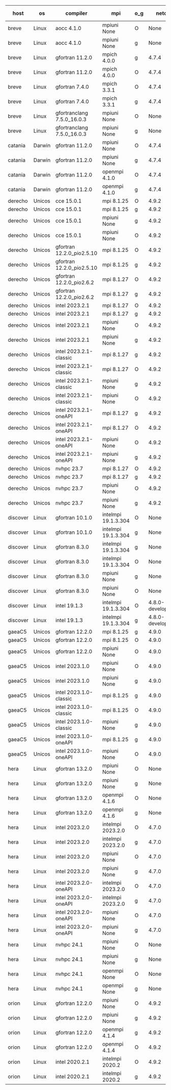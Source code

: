 

| host     | os       | compiler                              | mpi                      | o_g        | netcdf        | build       | u_pass          | u_fail          | s_pass            | s_fail            | e_pass             | e_fail             | nuopc_pass       | nuopc_fail       | artifacts link          |
|----------|----------|---------------------------------------|--------------------------|------------|---------------|-------------|-----------------|-----------------|-------------------|-------------------|--------------------|--------------------|------------------|------------------|-------------------------|
| breve | Linux | aocc 4.1.0 | mpiuni None  | O | None  | PASS | 12500 | 26 | 8 | 0 | 44 | 0 | None | None | <a href="https://github.com/esmf-org/esmf-test-artifacts/tree/36dc4614a28268a9d363fce41422d06efd549188/develop/aocc/4.1.0/O/mpiuni/None" target="_blank">36dc461</a> | 
| breve | Linux | aocc 4.1.0 | mpiuni None  | g | None  | PASS | 12500 | 26 | 8 | 0 | 44 | 0 | None | None | <a href="https://github.com/esmf-org/esmf-test-artifacts/tree/3c6a489dc06f881cef0feed0aca3a4799b3487e6/develop/aocc/4.1.0/g/mpiuni/None" target="_blank">3c6a489</a> | 
| breve | Linux | gfortran 11.2.0 | mpich 4.0.0  | g | 4.7.4  | PASS | 14194 | 0 | 50 | 0 | 81 | 0 | 56 | 0 | <a href="https://github.com/esmf-org/esmf-test-artifacts/tree/feda2a27981fc5a6c972c9bafc65f843d1ed981a/develop/gfortran/11.2.0/g/mpich/4.0.0" target="_blank">feda2a2</a> | 
| breve | Linux | gfortran 11.2.0 | mpich 4.0.0  | O | 4.7.4  | PASS | 14194 | 0 | 50 | 0 | 81 | 0 | 56 | 0 | <a href="https://github.com/esmf-org/esmf-test-artifacts/tree/c554107827f60c4bb0faf931a1aa6849be84dee2/develop/gfortran/11.2.0/O/mpich/4.0.0" target="_blank">c554107</a> | 
| breve | Linux | gfortran 7.4.0 | mpich 3.3.1  | O | 4.7.4  | PASS | 14194 | 0 | 50 | 0 | 81 | 0 | 56 | 0 | <a href="https://github.com/esmf-org/esmf-test-artifacts/tree/d403d0070a71a28cdcdecc1347aca2acfae4b44f/develop/gfortran/7.4.0/O/mpich/3.3.1" target="_blank">d403d00</a> | 
| breve | Linux | gfortran 7.4.0 | mpich 3.3.1  | g | 4.7.4  | PASS | 14194 | 0 | 50 | 0 | 81 | 0 | 56 | 0 | <a href="https://github.com/esmf-org/esmf-test-artifacts/tree/26ed8aa1e74e73985e050c7d4204c4c121a73762/develop/gfortran/7.4.0/g/mpich/3.3.1" target="_blank">26ed8aa</a> | 
| breve | Linux | gfortranclang 7.5.0_16.0.3 | mpiuni None  | O | None  | PASS | 12526 | 0 | 8 | 0 | 44 | 0 | None | None | <a href="https://github.com/esmf-org/esmf-test-artifacts/tree/ba6af8cc9a399b09143553410d7b69f87054418f/develop/gfortranclang/7.5.0_16.0.3/O/mpiuni/None" target="_blank">ba6af8c</a> | 
| breve | Linux | gfortranclang 7.5.0_16.0.3 | mpiuni None  | g | None  | PASS | 12526 | 0 | 8 | 0 | 44 | 0 | None | None | <a href="https://github.com/esmf-org/esmf-test-artifacts/tree/73ee4a9d083b38116bf9e32a85748be82e51c177/develop/gfortranclang/7.5.0_16.0.3/g/mpiuni/None" target="_blank">73ee4a9</a> | 
| catania | Darwin | gfortran 11.2.0 | mpiuni None  | O | 4.7.4  | PASS | 12526 | 0 | 8 | 0 | 44 | 0 | None | None | <a href="https://github.com/esmf-org/esmf-test-artifacts/tree/4768c860988cafc62c035a081e3b6a4c6eb28e3d/develop/gfortran/11.2.0/O/mpiuni/None" target="_blank">4768c86</a> | 
| catania | Darwin | gfortran 11.2.0 | mpiuni None  | g | 4.7.4  | PASS | None | None | None | None | None | None | None | None | <a href="https://github.com/esmf-org/esmf-test-artifacts/tree/a9b4f5a4f864225de4c470b7d1735e1664a852de/develop/gfortran/11.2.0/g/mpiuni/None" target="_blank">a9b4f5a</a> | 
| catania | Darwin | gfortran 11.2.0 | openmpi 4.1.0  | O | 4.7.4  | PASS | 14191 | 3 | 50 | 0 | 81 | 0 | 56 | 0 | <a href="https://github.com/esmf-org/esmf-test-artifacts/tree/11293c32cb2af93c946e570e5888d20df9ecca9c/develop/gfortran/11.2.0/O/openmpi/4.1.0" target="_blank">11293c3</a> | 
| catania | Darwin | gfortran 11.2.0 | openmpi 4.1.0  | g | 4.7.4  | PASS | 14191 | 3 | 50 | 0 | 81 | 0 | 56 | 0 | <a href="https://github.com/esmf-org/esmf-test-artifacts/tree/cdc2b3c4d7c46c596b83a4ec23a587f0c6a087d6/develop/gfortran/11.2.0/g/openmpi/4.1.0" target="_blank">cdc2b3c</a> | 
| derecho | Unicos | cce 15.0.1 | mpi 8.1.25  | O | 4.9.2  | PASS | None | None | None | None | None | None | None | None | <a href="https://github.com/esmf-org/esmf-test-artifacts/tree/bdaf33b4a7a81e17747024181b2998281d3973c0/develop/cce/15.0.1/O/mpi/8.1.25" target="_blank">bdaf33b</a> | 
| derecho | Unicos | cce 15.0.1 | mpi 8.1.25  | g | 4.9.2  | PASS | None | None | None | None | None | None | None | None | <a href="https://github.com/esmf-org/esmf-test-artifacts/tree/655ad8c275a0e19ff5e1f75f9287426e01d8a8f7/develop/cce/15.0.1/g/mpi/8.1.25" target="_blank">655ad8c</a> | 
| derecho | Unicos | cce 15.0.1 | mpiuni None  | g | 4.9.2  | PASS | None | None | None | None | None | None | None | None | <a href="https://github.com/esmf-org/esmf-test-artifacts/tree/994263cf58fe31c2075109053a26b026c1e6113f/develop/cce/15.0.1/g/mpiuni/None" target="_blank">994263c</a> | 
| derecho | Unicos | cce 15.0.1 | mpiuni None  | O | 4.9.2  | PASS | None | None | None | None | None | None | None | None | <a href="https://github.com/esmf-org/esmf-test-artifacts/tree/47eec24c281f507907186ede958a8b8891ab86e6/develop/cce/15.0.1/O/mpiuni/None" target="_blank">47eec24</a> | 
| derecho | Unicos | gfortran 12.2.0_pio2.5.10 | mpi 8.1.25  | O | 4.9.2  | PASS | 14194 | 0 | 50 | 0 | 81 | 0 | 56 | 0 | <a href="https://github.com/esmf-org/esmf-test-artifacts/tree/6553b41d38d1105be224971f225f787b22d7f1f4/develop/gfortran/12.2.0_pio2.5.10/O/mpi/8.1.25" target="_blank">6553b41</a> | 
| derecho | Unicos | gfortran 12.2.0_pio2.5.10 | mpi 8.1.25  | g | 4.9.2  | PASS | 14194 | 0 | 50 | 0 | 81 | 0 | 56 | 0 | <a href="https://github.com/esmf-org/esmf-test-artifacts/tree/0bfd343cfe31b4d0ad916abd244ec25203946135/develop/gfortran/12.2.0_pio2.5.10/g/mpi/8.1.25" target="_blank">0bfd343</a> | 
| derecho | Unicos | gfortran 12.2.0_pio2.6.2 | mpi 8.1.27  | O | 4.9.2  | PASS | 14194 | 0 | 50 | 0 | 81 | 0 | 56 | 0 | <a href="https://github.com/esmf-org/esmf-test-artifacts/tree/9d0cef90a406a09507770c2ff900bc1e7f724ed3/develop/gfortran/12.2.0_pio2.6.2/O/mpi/8.1.27" target="_blank">9d0cef9</a> | 
| derecho | Unicos | gfortran 12.2.0_pio2.6.2 | mpi 8.1.27  | g | 4.9.2  | PASS | 14194 | 0 | 50 | 0 | 81 | 0 | 56 | 0 | <a href="https://github.com/esmf-org/esmf-test-artifacts/tree/2922b18bf7904618e9cc5a81c27e3ad2929bae15/develop/gfortran/12.2.0_pio2.6.2/g/mpi/8.1.27" target="_blank">2922b18</a> | 
| derecho | Unicos | intel 2023.2.1 | mpi 8.1.27  | O | 4.9.2  | PASS | 14194 | 0 | 50 | 0 | 81 | 0 | 56 | 0 | <a href="https://github.com/esmf-org/esmf-test-artifacts/tree/639b9d2ae578b1a7e53ed15b5369a5ca3055ac5d/develop/intel/2023.2.1/O/mpi/8.1.27" target="_blank">639b9d2</a> | 
| derecho | Unicos | intel 2023.2.1 | mpi 8.1.27  | g | 4.9.2  | PASS | 14194 | 0 | 50 | 0 | 81 | 0 | 56 | 0 | <a href="https://github.com/esmf-org/esmf-test-artifacts/tree/0e6b7b659de7ea83a3d422de33e28aade4d63664/develop/intel/2023.2.1/g/mpi/8.1.27" target="_blank">0e6b7b6</a> | 
| derecho | Unicos | intel 2023.2.1 | mpiuni None  | O | 4.9.2  | PASS | 12526 | 0 | 8 | 0 | 44 | 0 | None | None | <a href="https://github.com/esmf-org/esmf-test-artifacts/tree/24bccbe2cfc714ce911cffbf65811e5132059199/develop/intel/2023.2.1/O/mpiuni/None" target="_blank">24bccbe</a> | 
| derecho | Unicos | intel 2023.2.1 | mpiuni None  | g | 4.9.2  | PASS | 12526 | 0 | 8 | 0 | 44 | 0 | None | None | <a href="https://github.com/esmf-org/esmf-test-artifacts/tree/69ed94212aded2e8979183483f47a97af2744ea4/develop/intel/2023.2.1/g/mpiuni/None" target="_blank">69ed942</a> | 
| derecho | Unicos | intel 2023.2.1-classic | mpi 8.1.27  | g | 4.9.2  | PASS | 14194 | 0 | 50 | 0 | 81 | 0 | 56 | 0 | <a href="https://github.com/esmf-org/esmf-test-artifacts/tree/63029527fd3d99ba4b90eb780a3c3a22d1a82465/develop/intel/2023.2.1-classic/g/mpi/8.1.27" target="_blank">6302952</a> | 
| derecho | Unicos | intel 2023.2.1-classic | mpi 8.1.27  | O | 4.9.2  | PASS | 14194 | 0 | 50 | 0 | 81 | 0 | 56 | 0 | <a href="https://github.com/esmf-org/esmf-test-artifacts/tree/3f7bfee651f93df10d0e15ac531a1ffa490762da/develop/intel/2023.2.1-classic/O/mpi/8.1.27" target="_blank">3f7bfee</a> | 
| derecho | Unicos | intel 2023.2.1-classic | mpiuni None  | g | 4.9.2  | PASS | 12526 | 0 | 8 | 0 | 44 | 0 | None | None | <a href="https://github.com/esmf-org/esmf-test-artifacts/tree/ff549aa646543f12a31a29ed07714852ee43cd9c/develop/intel/2023.2.1-classic/g/mpiuni/None" target="_blank">ff549aa</a> | 
| derecho | Unicos | intel 2023.2.1-classic | mpiuni None  | O | 4.9.2  | PASS | 12526 | 0 | 8 | 0 | 44 | 0 | None | None | <a href="https://github.com/esmf-org/esmf-test-artifacts/tree/fc8eadd636c3abcfc735dcbbd3f708c6d3c30a7f/develop/intel/2023.2.1-classic/O/mpiuni/None" target="_blank">fc8eadd</a> | 
| derecho | Unicos | intel 2023.2.1-oneAPI | mpi 8.1.27  | g | 4.9.2  | PASS | 14194 | 0 | 50 | 0 | 81 | 0 | 56 | 0 | <a href="https://github.com/esmf-org/esmf-test-artifacts/tree/94888112e4cfeedf233d4772c9e7f9263ece9b40/develop/intel/2023.2.1-oneAPI/g/mpi/8.1.27" target="_blank">9488811</a> | 
| derecho | Unicos | intel 2023.2.1-oneAPI | mpi 8.1.27  | O | 4.9.2  | PASS | 14194 | 0 | 49 | 1 | 81 | 0 | 56 | 0 | <a href="https://github.com/esmf-org/esmf-test-artifacts/tree/330e068f8b16fbd315706b7d70f89be17943b2d6/develop/intel/2023.2.1-oneAPI/O/mpi/8.1.27" target="_blank">330e068</a> | 
| derecho | Unicos | intel 2023.2.1-oneAPI | mpiuni None  | O | 4.9.2  | PASS | 12526 | 0 | 8 | 0 | 44 | 0 | None | None | <a href="https://github.com/esmf-org/esmf-test-artifacts/tree/503a141784cc602b252f8a6a1c691db55c78ac76/develop/intel/2023.2.1-oneAPI/O/mpiuni/None" target="_blank">503a141</a> | 
| derecho | Unicos | intel 2023.2.1-oneAPI | mpiuni None  | g | 4.9.2  | PASS | 12526 | 0 | 8 | 0 | 44 | 0 | None | None | <a href="https://github.com/esmf-org/esmf-test-artifacts/tree/e40d347c75266a3c6d0428fb3192a77415238162/develop/intel/2023.2.1-oneAPI/g/mpiuni/None" target="_blank">e40d347</a> | 
| derecho | Unicos | nvhpc 23.7 | mpi 8.1.27  | O | 4.9.2  | PASS | None | None | None | None | None | None | None | None | <a href="https://github.com/esmf-org/esmf-test-artifacts/tree/445ea1e6071a35baf793807a7ef4ca396bde6df7/develop/nvhpc/23.7/O/mpi/8.1.27" target="_blank">445ea1e</a> | 
| derecho | Unicos | nvhpc 23.7 | mpi 8.1.27  | g | 4.9.2  | PASS | None | None | None | None | None | None | None | None | <a href="https://github.com/esmf-org/esmf-test-artifacts/tree/fbcf6d3312289d9822c0dd52568cc24fe3cd01bd/develop/nvhpc/23.7/g/mpi/8.1.27" target="_blank">fbcf6d3</a> | 
| derecho | Unicos | nvhpc 23.7 | mpiuni None  | O | 4.9.2  | PASS | None | None | None | None | None | None | None | None | <a href="https://github.com/esmf-org/esmf-test-artifacts/tree/01104256470e339da8677a8fca78c5990612ea12/develop/nvhpc/23.7/O/mpiuni/None" target="_blank">0110425</a> | 
| derecho | Unicos | nvhpc 23.7 | mpiuni None  | g | 4.9.2  | PASS | None | None | None | None | None | None | None | None | <a href="https://github.com/esmf-org/esmf-test-artifacts/tree/f32cf6b8dea3ae5abd53c5a0154159527c61f54e/develop/nvhpc/23.7/g/mpiuni/None" target="_blank">f32cf6b</a> | 
| discover | Linux | gfortran 10.1.0 | intelmpi 19.1.3.304  | O | None  | PASS | 14179 | 15 | 50 | 0 | 81 | 0 | 56 | 0 | <a href="https://github.com/esmf-org/esmf-test-artifacts/tree/81718f5bafed4d24c04cf0d3dd6aff3976ecbe52/develop/gfortran/10.1.0/O/intelmpi/19.1.3.304" target="_blank">81718f5</a> | 
| discover | Linux | gfortran 10.1.0 | intelmpi 19.1.3.304  | g | None  | PASS | 14179 | 15 | 50 | 0 | 81 | 0 | 56 | 0 | <a href="https://github.com/esmf-org/esmf-test-artifacts/tree/6c495d4943e5893a075012eb62da20c78ab3de92/develop/gfortran/10.1.0/g/intelmpi/19.1.3.304" target="_blank">6c495d4</a> | 
| discover | Linux | gfortran 8.3.0 | intelmpi 19.1.3.304  | g | None  | PASS | 14179 | 15 | 50 | 0 | 81 | 0 | 56 | 0 | <a href="https://github.com/esmf-org/esmf-test-artifacts/tree/a87957b2f3aaffed0bf66e18eafefbca7b77fb2d/develop/gfortran/8.3.0/g/intelmpi/19.1.3.304" target="_blank">a87957b</a> | 
| discover | Linux | gfortran 8.3.0 | intelmpi 19.1.3.304  | O | None  | PASS | 14179 | 15 | 50 | 0 | 81 | 0 | 56 | 0 | <a href="https://github.com/esmf-org/esmf-test-artifacts/tree/f263e594b4d7ded6eae35189bb7bdc78a62f423c/develop/gfortran/8.3.0/O/intelmpi/19.1.3.304" target="_blank">f263e59</a> | 
| discover | Linux | gfortran 8.3.0 | mpiuni None  | g | None  | PASS | 12526 | 0 | 8 | 0 | 44 | 0 | None | None | <a href="https://github.com/esmf-org/esmf-test-artifacts/tree/678675071d26b6ff60baf6b1c97c58a7ec393fb2/develop/gfortran/8.3.0/g/mpiuni/None" target="_blank">6786750</a> | 
| discover | Linux | gfortran 8.3.0 | mpiuni None  | O | None  | PASS | 12526 | 0 | 8 | 0 | 44 | 0 | None | None | <a href="https://github.com/esmf-org/esmf-test-artifacts/tree/c2273a3b26812d2d9cbcdff992b1d011f217086a/develop/gfortran/8.3.0/O/mpiuni/None" target="_blank">c2273a3</a> | 
| discover | Linux | intel 19.1.3 | intelmpi 19.1.3.304  | O | 4.8.0-development  | PASS | 14194 | 0 | 50 | 0 | 81 | 0 | 56 | 0 | <a href="https://github.com/esmf-org/esmf-test-artifacts/tree/f13d60010d626575d5f63c078b8b7d1d914045c3/develop/intel/19.1.3/O/intelmpi/19.1.3.304" target="_blank">f13d600</a> | 
| discover | Linux | intel 19.1.3 | intelmpi 19.1.3.304  | g | 4.8.0-development  | PASS | 14194 | 0 | 50 | 0 | 81 | 0 | 56 | 0 | <a href="https://github.com/esmf-org/esmf-test-artifacts/tree/612ff9b600690790a8799e14197b90806883107d/develop/intel/19.1.3/g/intelmpi/19.1.3.304" target="_blank">612ff9b</a> | 
| gaeaC5 | Unicos | gfortran 12.2.0 | mpi 8.1.25  | g | 4.9.0  | PASS | None | None | None | None | None | None | None | None | <a href="https://github.com/esmf-org/esmf-test-artifacts/tree/6ae18acb721b34d5d6bee15c822997a6c2140520/develop/gfortran/12.2.0/g/mpi/8.1.25" target="_blank">6ae18ac</a> | 
| gaeaC5 | Unicos | gfortran 12.2.0 | mpi 8.1.25  | O | 4.9.0  | PASS | None | None | None | None | None | None | None | None | <a href="https://github.com/esmf-org/esmf-test-artifacts/tree/9c68adc7b37d00b1587f9109213367e95d564c7c/develop/gfortran/12.2.0/O/mpi/8.1.25" target="_blank">9c68adc</a> | 
| gaeaC5 | Unicos | gfortran 12.2.0 | mpiuni None  | O | 4.9.0  | PASS | 12526 | 0 | 8 | 0 | 44 | 0 | None | None | <a href="https://github.com/esmf-org/esmf-test-artifacts/tree/296abfc88ff5fb99ee6ebc06a8cedccf528aecb0/develop/gfortran/12.2.0/O/mpiuni/None" target="_blank">296abfc</a> | 
| gaeaC5 | Unicos | intel 2023.1.0 | mpiuni None  | O | 4.9.0  | PASS | 12526 | 0 | 8 | 0 | 44 | 0 | None | None | <a href="https://github.com/esmf-org/esmf-test-artifacts/tree/b82c2a1ae8f225a059ebe1b9b3638c2099c856d9/develop/intel/2023.1.0/O/mpiuni/None" target="_blank">b82c2a1</a> | 
| gaeaC5 | Unicos | intel 2023.1.0 | mpiuni None  | g | 4.9.0  | PASS | 12526 | 0 | 8 | 0 | 44 | 0 | None | None | <a href="https://github.com/esmf-org/esmf-test-artifacts/tree/80ed7a371b2e7eadb3c7c8c81f9ebe1eff87181b/develop/intel/2023.1.0/g/mpiuni/None" target="_blank">80ed7a3</a> | 
| gaeaC5 | Unicos | intel 2023.1.0-classic | mpi 8.1.25  | g | 4.9.0  | PASS | None | None | None | None | None | None | None | None | <a href="https://github.com/esmf-org/esmf-test-artifacts/tree/99324e7dd5900768843c93a7f0f987c7f6393a0f/develop/intel/2023.1.0-classic/g/mpi/8.1.25" target="_blank">99324e7</a> | 
| gaeaC5 | Unicos | intel 2023.1.0-classic | mpi 8.1.25  | O | 4.9.0  | PASS | None | None | None | None | None | None | None | None | <a href="https://github.com/esmf-org/esmf-test-artifacts/tree/f9628de2357aa665ed2ad50a4503a31215adc3aa/develop/intel/2023.1.0-classic/O/mpi/8.1.25" target="_blank">f9628de</a> | 
| gaeaC5 | Unicos | intel 2023.1.0-classic | mpiuni None  | g | 4.9.0  | PASS | 12526 | 0 | 8 | 0 | 44 | 0 | None | None | <a href="https://github.com/esmf-org/esmf-test-artifacts/tree/21c6c8fd0e603de370c7494e303dcf8e34eaccf6/develop/intel/2023.1.0-classic/g/mpiuni/None" target="_blank">21c6c8f</a> | 
| gaeaC5 | Unicos | intel 2023.1.0-oneAPI | mpi 8.1.25  | g | 4.9.0  | PASS | None | None | None | None | None | None | None | None | <a href="https://github.com/esmf-org/esmf-test-artifacts/tree/53dc6ed93d000997282195f11ae590b13289d07e/develop/intel/2023.1.0-oneAPI/g/mpi/8.1.25" target="_blank">53dc6ed</a> | 
| gaeaC5 | Unicos | intel 2023.1.0-oneAPI | mpiuni None  | O | 4.9.0  | PASS | 12526 | 0 | 8 | 0 | 44 | 0 | None | None | <a href="https://github.com/esmf-org/esmf-test-artifacts/tree/ac030b4d96b274938eb4b1f2128259d9a2570767/develop/intel/2023.1.0-oneAPI/O/mpiuni/None" target="_blank">ac030b4</a> | 
| hera | Linux | gfortran 13.2.0 | mpiuni None  | O | None  | PASS | 12526 | 0 | 8 | 0 | 44 | 0 | None | None | <a href="https://github.com/esmf-org/esmf-test-artifacts/tree/6b234dafe6f7835ff95fa331c720b60201ebe0b3/develop/gfortran/13.2.0/O/mpiuni/None" target="_blank">6b234da</a> | 
| hera | Linux | gfortran 13.2.0 | mpiuni None  | g | None  | PASS | None | None | None | None | None | None | None | None | <a href="https://github.com/esmf-org/esmf-test-artifacts/tree/9ca9fd7b46dc84df73f31060e870e3be4a097c2c/develop/gfortran/13.2.0/g/mpiuni/None" target="_blank">9ca9fd7</a> | 
| hera | Linux | gfortran 13.2.0 | openmpi 4.1.6  | O | None  | PASS | 14194 | 0 | 50 | 0 | 81 | 0 | 56 | 0 | <a href="https://github.com/esmf-org/esmf-test-artifacts/tree/fb1739651748e2338ee36733ab1992a41c8a2929/develop/gfortran/13.2.0/O/openmpi/4.1.6" target="_blank">fb17396</a> | 
| hera | Linux | gfortran 13.2.0 | openmpi 4.1.6  | g | None  | PASS | None | None | None | None | None | None | None | None | <a href="https://github.com/esmf-org/esmf-test-artifacts/tree/aad73e0ecb64d7bf71751792f6c8ee1420b9439d/develop/gfortran/13.2.0/g/openmpi/4.1.6" target="_blank">aad73e0</a> | 
| hera | Linux | intel 2023.2.0 | intelmpi 2023.2.0  | O | 4.7.0  | PASS | None | None | None | None | None | None | None | None | <a href="https://github.com/esmf-org/esmf-test-artifacts/tree/f3c89db991ff7a70f532aa7fcef00b72570d21d3/develop/intel/2023.2.0/O/intelmpi/2023.2.0" target="_blank">f3c89db</a> | 
| hera | Linux | intel 2023.2.0 | intelmpi 2023.2.0  | g | 4.7.0  | PASS | None | None | None | None | None | None | None | None | <a href="https://github.com/esmf-org/esmf-test-artifacts/tree/b51f3a6b8c0c09f0b3e301cc8f0999e0da03caf0/develop/intel/2023.2.0/g/intelmpi/2023.2.0" target="_blank">b51f3a6</a> | 
| hera | Linux | intel 2023.2.0 | mpiuni None  | O | 4.7.0  | PASS | 12526 | 0 | 8 | 0 | 44 | 0 | None | None | <a href="https://github.com/esmf-org/esmf-test-artifacts/tree/bb5f806d95ed36c77ffaa85c229addaef280df1b/develop/intel/2023.2.0/O/mpiuni/None" target="_blank">bb5f806</a> | 
| hera | Linux | intel 2023.2.0 | mpiuni None  | g | 4.7.0  | PASS | 12526 | 0 | 8 | 0 | 44 | 0 | None | None | <a href="https://github.com/esmf-org/esmf-test-artifacts/tree/2b3e1b44c2e7e3416c30ac1857203411b925f967/develop/intel/2023.2.0/g/mpiuni/None" target="_blank">2b3e1b4</a> | 
| hera | Linux | intel 2023.2.0-oneAPI | intelmpi 2023.2.0  | O | 4.7.0  | PASS | None | None | None | None | None | None | None | None | <a href="https://github.com/esmf-org/esmf-test-artifacts/tree/b2547085c66c33a99bf01c5e3726e0d8eaa8645b/develop/intel/2023.2.0-oneAPI/O/intelmpi/2023.2.0" target="_blank">b254708</a> | 
| hera | Linux | intel 2023.2.0-oneAPI | intelmpi 2023.2.0  | g | 4.7.0  | PASS | 14194 | 0 | 50 | 0 | 81 | 0 | 56 | 0 | <a href="https://github.com/esmf-org/esmf-test-artifacts/tree/28c696ec142a8e53f4bc9c01070e599cc26da37d/develop/intel/2023.2.0-oneAPI/g/intelmpi/2023.2.0" target="_blank">28c696e</a> | 
| hera | Linux | intel 2023.2.0-oneAPI | mpiuni None  | O | 4.7.0  | PASS | None | None | None | None | None | None | None | None | <a href="https://github.com/esmf-org/esmf-test-artifacts/tree/16284e1dab1bbc0330467fcd341965429eafd6fa/develop/intel/2023.2.0-oneAPI/O/mpiuni/None" target="_blank">16284e1</a> | 
| hera | Linux | intel 2023.2.0-oneAPI | mpiuni None  | g | 4.7.0  | PASS | None | None | None | None | None | None | None | None | <a href="https://github.com/esmf-org/esmf-test-artifacts/tree/56317ea9bae72eb022058ad881f6962bd4520e19/develop/intel/2023.2.0-oneAPI/g/mpiuni/None" target="_blank">56317ea</a> | 
| hera | Linux | nvhpc 24.1 | mpiuni None  | O | None  | PASS | 12526 | 0 | 8 | 0 | 44 | 0 | None | None | <a href="https://github.com/esmf-org/esmf-test-artifacts/tree/bc4f2ec5b52f188c38f8405a6050eda230f753fc/develop/nvhpc/24.1/O/mpiuni/None" target="_blank">bc4f2ec</a> | 
| hera | Linux | nvhpc 24.1 | mpiuni None  | g | None  | PASS | 12526 | 0 | 8 | 0 | 44 | 0 | None | None | <a href="https://github.com/esmf-org/esmf-test-artifacts/tree/4ad7b5c297dca2c79ec64116e60da5cc37d63d65/develop/nvhpc/24.1/g/mpiuni/None" target="_blank">4ad7b5c</a> | 
| hera | Linux | nvhpc 24.1 | openmpi None  | O | None  | PASS | 14194 | 0 | 50 | 0 | 81 | 0 | 56 | 0 | <a href="https://github.com/esmf-org/esmf-test-artifacts/tree/49505b2a3139985df4df94bde10932e5f063b6ed/develop/nvhpc/24.1/O/openmpi/None" target="_blank">49505b2</a> | 
| hera | Linux | nvhpc 24.1 | openmpi None  | g | None  | PASS | None | None | None | None | None | None | None | None | <a href="https://github.com/esmf-org/esmf-test-artifacts/tree/09605318d185d87a9c141a1d54daeb13d0e4b180/develop/nvhpc/24.1/g/openmpi/None" target="_blank">0960531</a> | 
| orion | Linux | gfortran 12.2.0 | mpiuni None  | O | 4.9.2  | FAIL | None | None | None | None | None | None | None | None | <a href="https://github.com/esmf-org/esmf-test-artifacts/tree/aa97bfc2a2ce4c482bcbf445cface53dd7d39bbe/develop/gfortran/12.2.0/O/mpiuni/None" target="_blank">aa97bfc</a> | 
| orion | Linux | gfortran 12.2.0 | mpiuni None  | g | 4.9.2  | FAIL | None | None | None | None | None | None | None | None | <a href="https://github.com/esmf-org/esmf-test-artifacts/tree/7058de5b44de28d1f2b55979f1c92e79dc7ca85e/develop/gfortran/12.2.0/g/mpiuni/None" target="_blank">7058de5</a> | 
| orion | Linux | gfortran 12.2.0 | openmpi 4.1.4  | g | 4.9.2  | FAIL | None | None | None | None | None | None | None | None | <a href="https://github.com/esmf-org/esmf-test-artifacts/tree/f2821bfb6848603e880ff50be07e6d96d5faf5af/develop/gfortran/12.2.0/g/openmpi/4.1.4" target="_blank">f2821bf</a> | 
| orion | Linux | gfortran 12.2.0 | openmpi 4.1.4  | O | 4.9.2  | FAIL | None | None | None | None | None | None | None | None | <a href="https://github.com/esmf-org/esmf-test-artifacts/tree/0335b6ed68f5e4ada978b03b004d9fc0e02c7990/develop/gfortran/12.2.0/O/openmpi/4.1.4" target="_blank">0335b6e</a> | 
| orion | Linux | intel 2020.2.1 | intelmpi 2020.2  | O | 4.9.2  | FAIL | None | None | None | None | None | None | None | None | <a href="https://github.com/esmf-org/esmf-test-artifacts/tree/cd5959fa9fd02d9b51549019666c4884307ab894/develop/intel/2020.2.1/O/intelmpi/2020.2" target="_blank">cd5959f</a> | 
| orion | Linux | intel 2020.2.1 | intelmpi 2020.2  | g | 4.9.2  | FAIL | None | None | None | None | None | None | None | None | <a href="https://github.com/esmf-org/esmf-test-artifacts/tree/46a0d185f24cd97d7d9104548e256a93ce16bc64/develop/intel/2020.2.1/g/intelmpi/2020.2" target="_blank">46a0d18</a> | 
